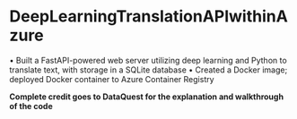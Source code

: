 # DeepLearningTranslationAPIwithinAzure
• Built a FastAPI-powered web server utilizing deep learning and Python to translate text, with storage in a SQLite database 
• Created a Docker image; deployed Docker container to Azure Container Registry

**Complete credit goes to DataQuest for the explanation and walkthrough of the code**
